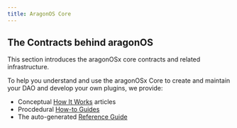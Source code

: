 ```yaml
---
title: AragonOS Core
---
```


## The Contracts behind aragonOS

This section introduces the aragonOSx core contracts and related infrastructure.

To help you understand and use the aragonOSx Core to create and maintain your DAO and develop your own plugins, we provide:

- Conceptual [How It Works](01-how-it-works/index.md) articles
- Procdedural [How-to Guides](02-how-to-guides/index.md)
- The auto-generated [Reference Guide](03-reference-guide/index.md)
